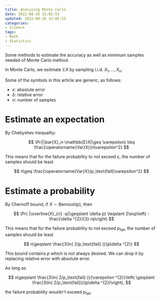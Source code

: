 ```yaml
---
title: Analyzing Monte Carlo
date: 2022-08-26 15:05:53
updated: 2022-08-26 15:05:53
categories:
- Science
tags:
- Math
- Statistics
---
```


Some methods to estimate the accuracy as well as minimum samples needed of Monte Carlo method.

<!-- more -->

In Monte Carlo, we esitmate $\mathbb{E}X$ by sampling i.i.d. $X_1,\dots,X_n$.

Some of the symbols in this article are generic, as follows:

- $\varepsilon$: absolute error
- $\delta$: relative error
- $n$: number of samples

# Estimate an expectation

By Chebyshev inequality:

$$
\Pr(|\bar{X}_n-\mathbb{E}X|\geq \varepsilon) \leq \frac{\operatorname{Var}X}{n\varepsilon^2}
$$

This means that for the failure probability to not exceed $\varepsilon$, the number of samples should be least

$$
n\geq \frac{\operatorname{Var}X}{p_\text{fail}\varepsilon^2}
$$

# Estimate a probability

By Chernoff bound, if $X\sim \text{Bernouli}(p)$, then

$$
\Pr( |\overline{X}_{n} -p|\geqslant \delta p) \leqslant 2\exp\left( -\frac{\delta ^{2}}{3} np\right)
$$

This means that for the failure probability to not exceed $p_\text{fail}$, the number of samples should be least

$$
n\geqslant \frac{3\ln( 2/p_\text{fail} )}{p\delta ^{2}}
$$

This bound contains $p$ which is not always desired. We can drop it by replacing relative error with absolute error.

As long as

$$
n\geqslant \frac{3\ln( 2/p_\text{fail} )}{\varepsilon ^{2}}\left( \geqslant \frac{3\ln( 2/p_\text{fail})}{p\delta ^{2}}\right),
$$

the failure probability wouldn't exceed $p_\text{fail}$.